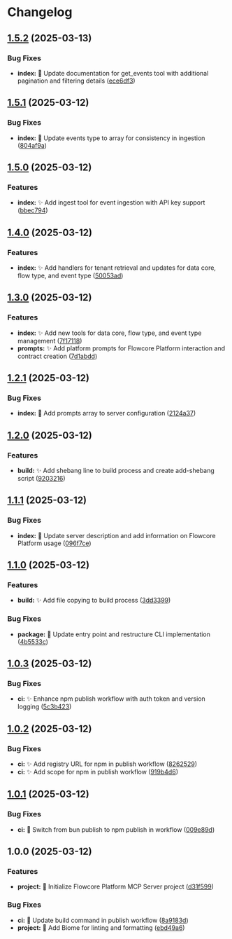 # Changelog

## [1.5.2](https://github.com/flowcore-io/mcp-flowcore-platform/compare/v1.5.1...v1.5.2) (2025-03-13)


### Bug Fixes

* **index:** :memo: Update documentation for get_events tool with additional pagination and filtering details ([ece6df3](https://github.com/flowcore-io/mcp-flowcore-platform/commit/ece6df36285ac3fd1751d77313889a646d371ccc))

## [1.5.1](https://github.com/flowcore-io/mcp-flowcore-platform/compare/v1.5.0...v1.5.1) (2025-03-12)


### Bug Fixes

* **index:** :art: Update events type to array for consistency in ingestion ([804af9a](https://github.com/flowcore-io/mcp-flowcore-platform/commit/804af9ab09c10a7b5f3c54898d76e7831236986a))

## [1.5.0](https://github.com/flowcore-io/mcp-flowcore-platform/compare/v1.4.0...v1.5.0) (2025-03-12)


### Features

* **index:** :sparkles: Add ingest tool for event ingestion with API key support ([bbec794](https://github.com/flowcore-io/mcp-flowcore-platform/commit/bbec7948847f93f2081b457755c0af32584686d4))

## [1.4.0](https://github.com/flowcore-io/mcp-flowcore-platform/compare/v1.3.0...v1.4.0) (2025-03-12)


### Features

* **index:** :sparkles: Add handlers for tenant retrieval and updates for data core, flow type, and event type ([50053ad](https://github.com/flowcore-io/mcp-flowcore-platform/commit/50053ad4075ae36465b79d25d69b3b4201b20c94))

## [1.3.0](https://github.com/flowcore-io/mcp-flowcore-platform/compare/v1.2.1...v1.3.0) (2025-03-12)


### Features

* **index:** :sparkles: Add new tools for data core, flow type, and event type management ([7f17118](https://github.com/flowcore-io/mcp-flowcore-platform/commit/7f17118ddb7cf216a2cadc5d55bd517f76ee58a6))
* **prompts:** :sparkles: Add platform prompts for Flowcore Platform interaction and contract creation ([7d1abdd](https://github.com/flowcore-io/mcp-flowcore-platform/commit/7d1abdd7a6819814ec7f90dd92bcf11dd978a1ec))

## [1.2.1](https://github.com/flowcore-io/mcp-flowcore-platform/compare/v1.2.0...v1.2.1) (2025-03-12)


### Bug Fixes

* **index:** :memo: Add prompts array to server configuration ([2124a37](https://github.com/flowcore-io/mcp-flowcore-platform/commit/2124a3792b2da0a062c99cf91cee50c73a1b4213))

## [1.2.0](https://github.com/flowcore-io/mcp-flowcore-platform/compare/v1.1.1...v1.2.0) (2025-03-12)


### Features

* **build:** :sparkles: Add shebang line to build process and create add-shebang script ([9203216](https://github.com/flowcore-io/mcp-flowcore-platform/commit/92032166cacac335fb6bb05099a93b93115a25f5))

## [1.1.1](https://github.com/flowcore-io/mcp-flowcore-platform/compare/v1.1.0...v1.1.1) (2025-03-12)


### Bug Fixes

* **index:** :memo: Update server description and add information on Flowcore Platform usage ([096f7ce](https://github.com/flowcore-io/mcp-flowcore-platform/commit/096f7cea626a53087bb8d10c830d36d3891f0e67))

## [1.1.0](https://github.com/flowcore-io/mcp-flowcore-platform/compare/v1.0.3...v1.1.0) (2025-03-12)


### Features

* **build:** :sparkles: Add file copying to build process ([3dd3399](https://github.com/flowcore-io/mcp-flowcore-platform/commit/3dd3399a90fef7e0e1076385a8def5052ee7d133))


### Bug Fixes

* **package:** :art: Update entry point and restructure CLI implementation ([4b5533c](https://github.com/flowcore-io/mcp-flowcore-platform/commit/4b5533c3cc42ded5c22d23bb4b1ec414ce606820))

## [1.0.3](https://github.com/flowcore-io/mcp-flowcore-platform/compare/v1.0.2...v1.0.3) (2025-03-12)


### Bug Fixes

* **ci:** :sparkles: Enhance npm publish workflow with auth token and version logging ([5c3b423](https://github.com/flowcore-io/mcp-flowcore-platform/commit/5c3b423576289be8aef0d90ef98bf65c4f91989e))

## [1.0.2](https://github.com/flowcore-io/mcp-flowcore-platform/compare/v1.0.1...v1.0.2) (2025-03-12)


### Bug Fixes

* **ci:** :sparkles: Add registry URL for npm in publish workflow ([8262529](https://github.com/flowcore-io/mcp-flowcore-platform/commit/8262529c929858255b5386af7dff5dfaaf97f75b))
* **ci:** :sparkles: Add scope for npm in publish workflow ([919b4d6](https://github.com/flowcore-io/mcp-flowcore-platform/commit/919b4d64bfc9d25890259a7d0ab0ae53627c250b))

## [1.0.1](https://github.com/flowcore-io/mcp-flowcore-platform/compare/v1.0.0...v1.0.1) (2025-03-12)


### Bug Fixes

* **ci:** :bug: Switch from bun publish to npm publish in workflow ([009e89d](https://github.com/flowcore-io/mcp-flowcore-platform/commit/009e89df8a92999078e2b1ff0220e1d169c5b269))

## 1.0.0 (2025-03-12)


### Features

* **project:** :tada: Initialize Flowcore Platform MCP Server project ([d31f599](https://github.com/flowcore-io/mcp-flowcore-platform/commit/d31f599abbecb30669ff10aec8aa2daf11e51528))


### Bug Fixes

* **ci:** :bug: Update build command in publish workflow ([8a9183d](https://github.com/flowcore-io/mcp-flowcore-platform/commit/8a9183db397c1be89fe99362ba2dfbfa4258c0a5))
* **project:** :wrench: Add Biome for linting and formatting ([ebd49a6](https://github.com/flowcore-io/mcp-flowcore-platform/commit/ebd49a68bf1cc36cd8c9c2fb1c934e4852b1ed3d))

